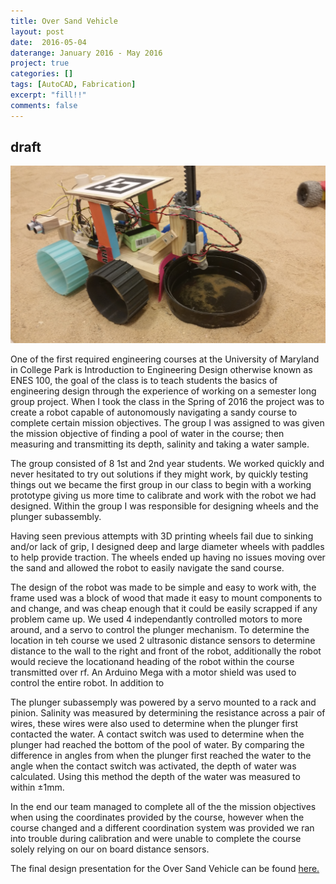 ```yaml
---
title: Over Sand Vehicle
layout: post
date:  2016-05-04
daterange: January 2016 - May 2016
project: true
categories: []
tags: [AutoCAD, Fabrication]
excerpt: "fill!!"
comments: false
---
```

## draft

![OSV](\portfolio\OSV\20160426_114853.jpg)

One of the first required engineering courses at the University of Maryland in College Park is Introduction to Engineering Design otherwise known as ENES 100,  the goal of the class is to teach students the basics of engineering design through the experience of working on a semester long group project.  When I took the class in the Spring of 2016 the project was to create a robot capable of autonomously navigating a sandy course to complete certain mission objectives.  The group I was assigned to was given the mission objective of finding a pool of water in the course; then measuring and transmitting its depth, salinity and taking a water sample.

The group consisted of 8 1st and 2nd year students.  We worked quickly and never hesitated to try out solutions if they might work, by quickly testing things out we became the first group in our class to begin with a working prototype giving us more time to calibrate and work with the robot we had designed.  Within the group I was responsible for designing wheels and the plunger subassembly.  

Having seen previous attempts with 3D printing wheels fail due to sinking and/or lack of grip, I designed deep and large diameter wheels with paddles to help provide traction.  The wheels ended up having no issues moving over the sand and allowed the robot to easily navigate the sand course.

The design of the robot was made to be simple and easy to work with, the frame used was a block of wood that made it easy to mount components to and change, and was cheap enough that it could be easily scrapped if any problem came up.  We used 4 independantly controlled motors to more around, and a servo to control the plunger mechanism.  To determine the location in teh course we used 2 ultrasonic distance sensors to determine distance to the wall to the right and front of the robot, additionally the robot would recieve the locationand heading of the robot within the course transmitted over rf.  An Arduino Mega with a motor shield was used to control the entire robot.  In addition to 

The plunger subassemply was powered by a servo mounted to a rack and pinion.  Salinity was measured by determining the resistance across a pair of wires, these wires were also used to determine when the plunger first contacted the water.  A contact switch was used to determine when the plunger had reached the bottom of the pool of water.  By comparing the difference in angles from when the plunger first reached the water to the angle when the contact switch was activated, the depth of water was calculated.  Using this method the depth of the water was measured to within ±1mm.

In the end our team managed to complete all of the the mission objectives when using the coordinates provided by the course, however when the course changed and a different coordination system was provided we ran into trouble during calibration and were unable to complete the course solely relying on our on board distance sensors.

The final design presentation for the Over Sand Vehicle can be found [here.](\portfolio\OSV\IMG2673127916211807558.jpg)